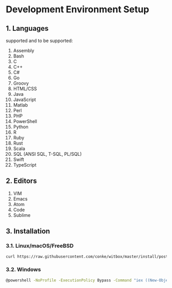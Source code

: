 # Development Environment Setup

## 1. Languages

supported and to be supported:

1. Assembly
2. Bash
3. C
4. C++
5. C#
6. Go
7. Groovy
8. HTML/CSS
9. Java
10. JavaScript
11. Matlab
12. Perl
13. PHP
14. PowerShell
15. Python
16. R
17. Ruby
18. Rust
19. Scala
20. SQL (ANSI SQL, T-SQL, PL/SQL)
21. Swift
22. TypeScript

## 2. Editors

1. VIM
2. Emacs
3. Atom
4. Code
5. Sublime

## 3. Installation

### 3.1. Linux/macOS/FreeBSD

```bash
curl https://raw.githubusercontent.com/conke/witbox/master/install/post-install.sh | bash
```

### 3.2. Windows

```bash
@powershell -NoProfile -ExecutionPolicy Bypass -Command "iex ((New-Object System.Net.WebClient).DownloadString('https://raw.githubusercontent.com/conke/witbox/master/install/post-install.ps1'))"
```
